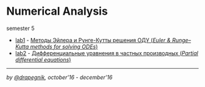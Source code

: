 # Numerical Analysis
semester 5

* [lab1](https://github.com/Drapegnik/bsu/tree/master/numerical-analysis/sem5/lab1) - [Методы Эйлера и Рунге-Кутты решения ОДУ (*Euler & Runge–Kutta methods for solving ODEs*)](https://drapegnik.github.io/bsu/numerical-analysis/sem5/lab1/lab1.pdf)
* [lab2](https://github.com/Drapegnik/bsu/tree/master/numerical-analysis/sem5/lab2) - [Дифференциальные уравнения в частных производных (*Partial differential equations*)](https://drapegnik.github.io/bsu/numerical-analysis/sem5/lab2/lab2.pdf)

***

*by [@drapegnik](https://github.com/Drapegnik), october'16 - december'16*